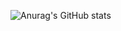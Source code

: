 ![Anurag's GitHub stats](https://github-readme-stats.vercel.app/api?username=alitaami&show_icons=true&theme=transparent)
